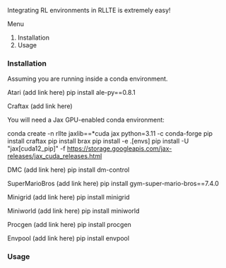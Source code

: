 Integrating RL environments in RLLTE is extremely easy! 

Menu
1. Installation
2. Usage

### Installation

Assuming you are running inside a conda environment. 

Atari (add link here)
pip install ale-py==0.8.1

Craftax (add link here)

You will need a Jax GPU-enabled conda environment:

conda create -n rllte jaxlib==*cuda jax python=3.11 -c conda-forge
pip install craftax
pip install brax
pip install -e .[envs]
pip install -U "jax[cuda12_pip]" -f https://storage.googleapis.com/jax-releases/jax_cuda_releases.html 

DMC (add link here)
pip install dm-control

SuperMarioBros (add link here)
pip install gym-super-mario-bros==7.4.0

Minigrid (add link here)
pip install minigrid

Miniworld (add link here)
pip install miniworld

Procgen (add link here)
pip install procgen

Envpool (add link here)
pip install envpool

### Usage